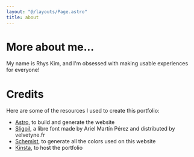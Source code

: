 ```yaml
---
layout: "@/layouts/Page.astro"
title: about
---
```

# More about me...

My name is Rhys Kim, and I'm obsessed with making usable experiences for everyone!

# Credits

Here are some of the resources I used to create this portfolio:

- [Astro](https://astro.build/), to build and generate the website
- [Sligoil](https://velvetyne.fr/fonts/sligoil/), a libre font made by Ariel Martín Pérez and distributed by velvetyne.fr
- [Schemist](https://schemist.fglt.fr), to generate all the colors used on this website
- [Kinsta](https://kinsta.com/), to host the portfolio